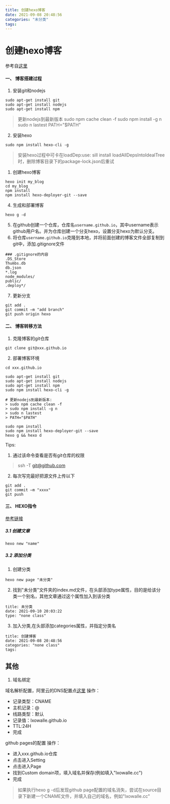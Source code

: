 ```yaml
---
title: 创建hexo博客
date: 2021-09-08 20:48:56
categories: "未分类"
tags:
---
```

# 创建hexo博客

参考自[这里](https://butterfly.js.org)

#### 一、 博客搭建过程

1. 安装git和nodejs

```shell
sudo apt-get install git
sudo apt-get install nodejs
sudo apt-get install npm
```

> 更新nodejs到最新版本
> sudo npm cache clean -f
> sudo npm install -g n
> sudo n lastest
> PATH="$PATH"

2. 安装hexo

```shell
sudo npm install hexo-cli -g
```

> 安装hexo过程中可卡在loadDep:use: sill install loadAllDepsIntoIdealTree时，删除博客目录下的package-lock.json后重试

1. 创建hexo博客

```shell
hexo init my_blog
cd my_blog
npm install
npm install hexo-deployer-git --save
```

4. 生成和部署博客

```shell
hexo g -d
```

5. 在github创建一个仓库，仓库名`username.github.io`，其中username表示github用户名。并为仓库创建一个分支hexo，设置分支hexo为默认分支。
6. 将仓库`username.github.io`克隆到本地，并将前面创建的博客文件全部复制到git中，添加.gitignore文件

```
### .gitignore的内容
.DS_Store
Thumbs.db
db.json
*.log
node_modules/
public/
.deploy*/
```

7. 更新分支

```
git add .
git commit –m "add branch"
git push origin hexo
```

#### 二、 博客转移方法

1. 克隆博客的git仓库

```
git clone git@xxx.github.io
```

2. 部署博客环境

```shell
cd xxx.github.io

sudo apt-get install git
sudo apt-get install nodejs
sudo apt-get install npm
sudo npm install hexo-cli -g

# 更新nodejs到最新版本:
> sudo npm cache clean -f
> sudo npm install -g n
> sudo n lastest
> PATH="$PATH"

sudo npm install
sudo npm install hexo-deployer-git --save
hexo g && hexo d
```



Tips:

1. 通过该命令查看是否有git仓库的权限

> ssh -T git@github.com

2. 每次写完最好把源文件上传以下

```
git add .
git commit –m "xxxx"
git push 
```

#### 三、 HEXO指令

[参考链接](https://hexo.io/zh-cn/docs/commands.html)

##### 3.1 创建文章

```
hexo new "name"
```

##### 3.2 添加分类

1. 创建分类

```
hexo new page "未分类"
```

2. 找到"未分类"文件夹的index.md文件，在头部添加type属性，目的是给该分类一个别名，其他文章通过这个属性加入到该分类

```
title: 未分类
date: 2021-09-10 20:03:22
type: "none class"
```

3. 加入分类,在头部添加categories属性，并指定分类名

```
title: 创建博客
date: 2021-09-08 20:48:56
categories: "none class"
tags:
```
## 其他

1. 域名绑定

域名解析配置，阿里云的DNS配置点[这里](https://dns.console.aliyun.com/?spm=a2c63.p38356.879954.3.16456995sPbLcC#/dns/setting)
操作：
- 记录类型：CNAME
- 主机记录：@
- 线路类型：默认
- 记录值：lxowalle.github.io
- TTL:24H
- 完成

github pages的配置
操作：
- 进入xxx.github.io仓库
- 点击进入Setting
- 点击进入Page
- 找到Custom domain项，填入域名并保存(例如填入"lxowalle.cc")
- 完成

> 如果执行hexo g -d后发现github page配置的域名消失，尝试在source目录下新建一个CNAME文件，并填入自己的域名，例如"lxowalle.cc"